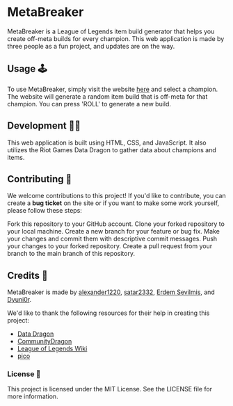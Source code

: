 # MetaBreaker

MetaBreaker is a League of Legends item build generator that helps you create off-meta builds for every champion. This web application is made by three people as a fun project, and updates are on the way.

## Usage 🕹️

To use MetaBreaker, simply visit the website [here]() and select a champion. The website will generate a random item build that is off-meta for that champion. You can press 'ROLL' to generate a new build.

## Development 👨‍💻

This web application is built using HTML, CSS, and JavaScript. It also utilizes the Riot Games Data Dragon to gather data about champions and items.

## Contributing 🤝

We welcome contributions to this project! If you'd like to contribute, you can create a **bug ticket** on the site or if you want to make some work yourself, please follow these steps:

Fork this repository to your GitHub account.
Clone your forked repository to your local machine.
Create a new branch for your feature or bug fix.
Make your changes and commit them with descriptive commit messages.
Push your changes to your forked repository.
Create a pull request from your branch to the main branch of this repository.

## Credits 🚀

MetaBreaker is made by [alexander1220](https://github.com/alexander1220), [satar2332](https://github.com/satar2332), [Erdem Sevilmis](https://github.com/Erdem-Sevilmis), and [Dyuni0r](https://github.com/Dyuni0r).

We'd like to thank the following resources for their help in creating this project:

- [Data Dragon](https://developer.riotgames.com/docs/lol#data-dragon)
- [CommunityDragon](https://www.communitydragon.org/)
- [League of Legends Wiki](https://leagueoflegends.fandom.com/wiki/League_of_Legends_Wiki)
- [pico](https://picocss.com/)

### License 📝

This project is licensed under the MIT License. See the LICENSE file for more information.
